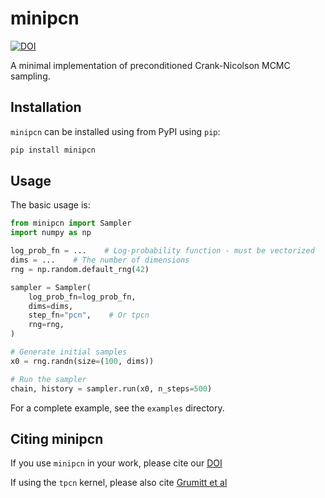 # minipcn

[![DOI](https://zenodo.org/badge/975531339.svg)](https://doi.org/10.5281/zenodo.15657997)

A minimal implementation of preconditioned Crank-Nicolson MCMC sampling.

## Installation

`minipcn` can be installed using from PyPI using `pip`:

```bash
pip install minipcn
```

## Usage

The basic usage is:

```python
from minipcn import Sampler
import numpy as np

log_prob_fn = ...    # Log-probability function - must be vectorized
dims = ...    # The number of dimensions
rng = np.random.default_rng(42)

sampler = Sampler(
    log_prob_fn=log_prob_fn,
    dims=dims,
    step_fn="pcn",    # Or tpcn
    rng=rng,
)

# Generate initial samples
x0 = rng.randn(size=(100, dims))

# Run the sampler
chain, history = sampler.run(x0, n_steps=500)
```

For a complete example, see the `examples` directory.

## Citing minipcn

If you use `minipcn` in your work, please cite our [DOI](https://doi.org/10.5281/zenodo.15657997)

If using the `tpcn` kernel, please also cite [Grumitt et al](https://arxiv.org/abs/2407.07781)

